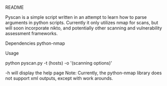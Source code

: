 README

Pyscan is a simple script written in an attempt to learn how to parse arguments in python scripts.  Currently it only utilizes nmap for scans, but will soon incorporate nikto, and potentially other scanning and vulnerability assessment frameworks.

Dependencies
python-nmap

Usage

python pyscan.py -t (hosts) -o '(scanning options)'

-h will display the help page
Note: Currently, the python-nmap library does not support xml outputs, except with work arounds.